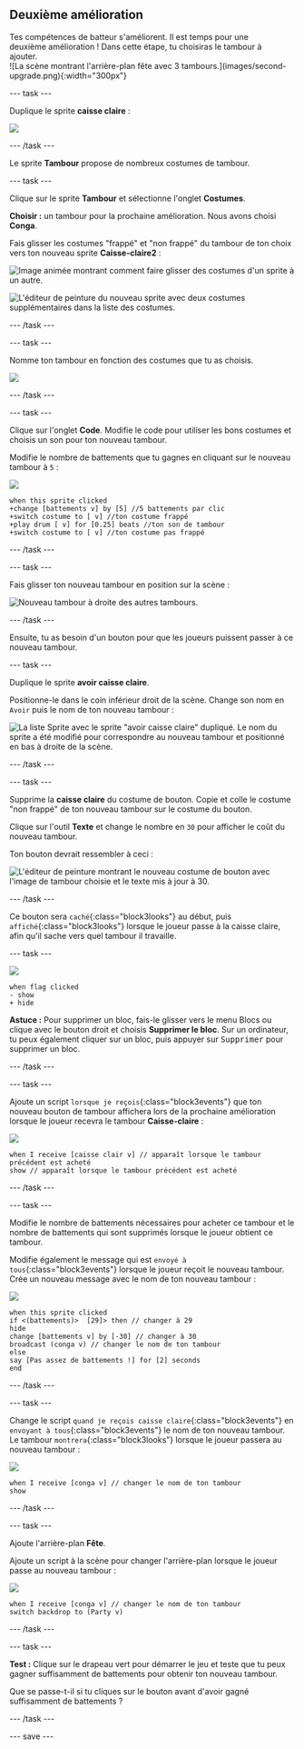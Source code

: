 ## Deuxième amélioration

<div style="display: flex; flex-wrap: wrap">
<div style="flex-basis: 200px; flex-grow: 1; margin-right: 15px;">
Tes compétences de batteur s'améliorent. Il est temps pour une deuxième amélioration ! Dans cette étape, tu choisiras le tambour à ajouter.
</div>
<div>
![La scène montrant l'arrière-plan fête avec 3 tambours.](images/second-upgrade.png){:width="300px"}
</div>
</div>

--- task ---

Duplique le sprite **caisse claire** :

![](images/duplicate-snare-drum.png)

--- /task ---

Le sprite **Tambour** propose de nombreux costumes de tambour.

--- task ---

Clique sur le sprite **Tambour** et sélectionne l'onglet **Costumes**.

**Choisir :** un tambour pour la prochaine amélioration. Nous avons choisi **Conga**.

Fais glisser les costumes "frappé" et "non frappé" du tambour de ton choix vers ton nouveau sprite **Caisse-claire2** :

![Image animée montrant comment faire glisser des costumes d'un sprite à un autre.](images/drag-costumes.gif)

![L'éditeur de peinture du nouveau sprite avec deux costumes supplémentaires dans la liste des costumes.](images/drum-3-costumes.png)

--- /task ---

--- task ---

Nomme ton tambour en fonction des costumes que tu as choisis.

![](images/drum-3-named.png)

--- /task ---

--- task ---

Clique sur l'onglet **Code**. Modifie le code pour utiliser les bons costumes et choisis un son pour ton nouveau tambour.

Modifie le nombre de battements que tu gagnes en cliquant sur le nouveau tambour à `5` :

![](images/drum-3-icon.png)

```blocks3
when this sprite clicked
+change [battements v] by [5] //5 battements par clic
+switch costume to [ v] //ton costume frappé
+play drum [ v] for [0.25] beats //ton son de tambour
+switch costume to [ v] //ton costume pas frappé
```

--- /task ---

--- task ---

Fais glisser ton nouveau tambour en position sur la scène :

![Nouveau tambour à droite des autres tambours.](images/drum-3-positioned.png)

--- /task ---

Ensuite, tu as besoin d'un bouton pour que les joueurs puissent passer à ce nouveau tambour.

--- task ---

Duplique le sprite **avoir caisse claire**.

Positionne-le dans le coin inférieur droit de la scène. Change son nom en `Avoir` puis le nom de ton nouveau tambour :

![La liste Sprite avec le sprite "avoir caisse claire" dupliqué. Le nom du sprite a été modifié pour correspondre au nouveau tambour et positionné en bas à droite de la scène.](images/get-drum-3.png)

--- /task ---

--- task ---

Supprime la **caisse claire** du costume de bouton. Copie et colle le costume "non frappé" de ton nouveau tambour sur le costume du bouton.

Clique sur l'outil **Texte** et change le nombre en `30` pour afficher le coût du nouveau tambour.

Ton bouton devrait ressembler à ceci :

![L'éditeur de peinture montrant le nouveau costume de bouton avec l'image de tambour choisie et le texte mis à jour à 30.](images/get-drum-copy.png)

--- /task ---


Ce bouton sera `caché`{:class="block3looks"} au début, puis `affiché`{:class="block3looks"} lorsque le joueur passe à la caisse claire, afin qu'il sache vers quel tambour il travaille.

--- task ---

![](images/get-drum-3-icon.png)

```blocks3
when flag clicked
- show
+ hide
```

**Astuce :** Pour supprimer un bloc, fais-le glisser vers le menu Blocs ou clique avec le bouton droit et choisis **Supprimer le bloc**. Sur un ordinateur, tu peux également cliquer sur un bloc, puis appuyer sur <kbd>Supprimer</kbd> pour supprimer un bloc.

--- /task ---

--- task ---

Ajoute un script `lorsque je reçois`{:class="block3events"} que ton nouveau bouton de tambour affichera lors de la prochaine amélioration lorsque le joueur recevra le tambour **Caisse-claire** :

![](images/get-drum-3-icon.png)

```blocks3
when I receive [caisse clair v] // apparaît lorsque le tambour précédent est acheté
show // apparaît lorsque le tambour précédent est acheté
```

--- /task ---

--- task ---

Modifie le nombre de battements nécessaires pour acheter ce tambour et le nombre de battements qui sont supprimés lorsque le joueur obtient ce tambour.

Modifie également le message qui est `envoyé à tous`{:class="block3events"} lorsque le joueur reçoit le nouveau tambour. Crée un nouveau message avec le nom de ton nouveau tambour :

![](images/get-drum-3-icon.png)

```blocks3
when this sprite clicked
if <(battements)>  [29]> then // changer à 29
hide
change [battements v] by [-30] // changer à 30
broadcast (conga v) // changer le nom de ton tambour
else
say [Pas assez de battements !] for [2] seconds 
end
```

--- /task ---

--- task ---

Change le script `quand je reçois caisse claire`{:class="block3events"} en `envoyant à tous`{:class="block3events"} le nom de ton nouveau tambour. Le tambour `montrera`{:class="block3looks"} lorsque le joueur passera au nouveau tambour :

![](images/drum-3-icon.png)

```blocks3
when I receive [conga v] // changer le nom de ton tambour
show
```

--- /task ---

--- task ---

Ajoute l'arrière-plan **Fête**.

Ajoute un script à la scène pour changer l'arrière-plan lorsque le joueur passe au nouveau tambour :

![](images/stage-icon.png)

```blocks3
when I receive [conga v] // changer le nom de ton tambour
switch backdrop to (Party v)
```

--- /task ---

--- task ---

**Test :** Clique sur le drapeau vert pour démarrer le jeu et teste que tu peux gagner suffisamment de battements pour obtenir ton nouveau tambour.

Que se passe-t-il si tu cliques sur le bouton avant d'avoir gagné suffisamment de battements ?

--- /task ---

--- save ---
